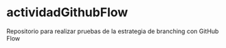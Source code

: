 # actividadGithubFlow

Repositorio para realizar pruebas de la estrategia de branching con GitHub Flow
